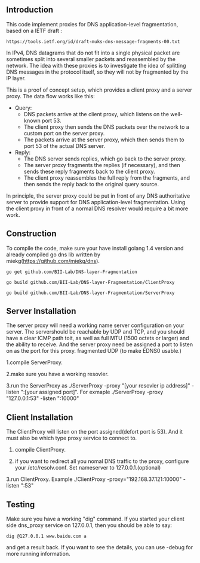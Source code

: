 Introduction
------------

This code implement proxies for DNS application-level fragmentation,
based on a IETF draft :

	https://tools.ietf.org/id/draft-muks-dns-message-fragments-00.txt

In IPv4, DNS datagrams that do not fit into a single physical packet are
sometimes split into several smaller packets and reassembled by the
network. The idea with these proxies is to investigate the idea of
splitting DNS messages in the protocol itself, so they will not by
fragmented by the IP layer.

This is a proof of concept setup, which provides a client proxy and a
server proxy. The data flow works like this:

* Query:
  * DNS packets arrive at the client proxy, which listens on the
    well-known port 53.
  * The client proxy then sends the DNS packets over the network to a
    custom port on the server proxy.
  * The packets arrive at the server proxy, which then sends them to
    port 53 of the actual DNS server.
* Reply:
  * The DNS server sends replies, which go back to the server proxy.
  * The server proxy fragments the replies (if necessary), and then
    sends these reply fragments back to the client proxy.
  * The client proxy reassembles the full reply from the fragments,
    and then sends the reply back to the original query source.

In principle, the server proxy could be put in front of any DNS
authoritative server to provide support for DNS application-level
fragmentation. Using the client proxy in front of a normal DNS
resolver would require a bit more work.

Construction
------------

To compile the code, make sure your have install golang 1.4 version and  already compiled go dns lib written by miekg(https://github.com/miekg/dns).

	go get github.com/BII-Lab/DNS-layer-Fragmentation

	go build github.com/BII-Lab/DNS-layer-Fragmentation/ClientProxy

	go build github.com/BII-Lab/DNS-layer-Fragmentation/ServerProxy

Server Installation
-------------------

The server proxy will need a working name server configuration on your server. The servershould be reachable by UDP and TCP, and you should have a clear ICMP path toit, as well as full MTU (1500 octets or larger) and the ability to receive. And the server proxy need be assigned a port to listen on as the port for this proxy.
fragmented UDP (to make EDNS0 usable.)

1.compile ServerProxy.

2.make sure you have a working resovler.

3.run the ServerProxy as ./ServerProxy -proxy "[your resovler ip address]" -listen ":[your assigned port]". For exmaple ./ServerProxy -proxy "127.0.0.1:53" -listen ":10000"

Client Installation
-------------------

The ClientProxy will listen on the port assigned(defort port is 53). And it must also be which type proxy service to connect to. 

1. compile ClientProxy.

2. if you want to redirect all you nomal DNS traffic to the proxy, configure your /etc/resolv.conf. Set nameserver to 127.0.0.1.(optional)

3.run ClientProxy. Example ./ClientProxy -proxy="192.168.37.121:10000" -listen ":53"

Testing
-------

Make sure you have a working "dig" command. If you started your client side
dns_proxy service on 127.0.0.1, then you should be able to say:

	dig @127.0.0.1 www.baidu.com a

and get a result back. If you want to see the details, you can use -debug for more running information.

